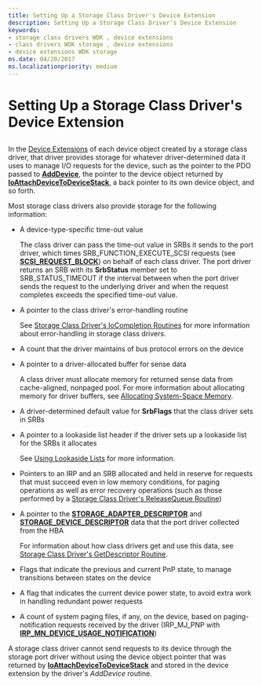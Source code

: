 ```yaml
---
title: Setting Up a Storage Class Driver's Device Extension
description: Setting Up a Storage Class Driver's Device Extension
keywords:
- storage class drivers WDK , device extensions
- class drivers WDK storage , device extensions
- device extensions WDK storage
ms.date: 04/20/2017
ms.localizationpriority: medium
---
```


# Setting Up a Storage Class Driver's Device Extension


## <span id="ddk_setting_up_a_storage_class_drivers_device_extension_kg"></span><span id="DDK_SETTING_UP_A_STORAGE_CLASS_DRIVERS_DEVICE_EXTENSION_KG"></span>


In the [Device Extensions](../kernel/device-extensions.md) of each device object created by a storage class driver, that driver provides storage for whatever driver-determined data it uses to manage I/O requests for the device, such as the pointer to the PDO passed to [**AddDevice**](/windows-hardware/drivers/ddi/wdm/nc-wdm-driver_add_device), the pointer to the device object returned by [**IoAttachDeviceToDeviceStack**](/windows-hardware/drivers/ddi/wdm/nf-wdm-ioattachdevicetodevicestack), a back pointer to its own device object, and so forth.

Most storage class drivers also provide storage for the following information:

-   A device-type-specific time-out value

    The class driver can pass the time-out value in SRBs it sends to the port driver, which times SRB\_FUNCTION\_EXECUTE\_SCSI requests (see [**SCSI\_REQUEST\_BLOCK**](/windows-hardware/drivers/ddi/srb/ns-srb-_scsi_request_block)) on behalf of each class driver. The port driver returns an SRB with its **SrbStatus** member set to SRB\_STATUS\_TIMEOUT if the interval between when the port driver sends the request to the underlying driver and when the request completes exceeds the specified time-out value.

-   A pointer to the class driver's error-handling routine

    See [Storage Class Driver's IoCompletion Routines](storage-class-driver-s-iocompletion-routines.md) for more information about error-handling in storage class drivers.

-   A count that the driver maintains of bus protocol errors on the device

-   A pointer to a driver-allocated buffer for sense data

    A class driver must allocate memory for returned sense data from cache-aligned, nonpaged pool. For more information about allocating memory for driver buffers, see [Allocating System-Space Memory](../kernel/allocating-system-space-memory.md).

-   A driver-determined default value for **SrbFlags** that the class driver sets in SRBs

-   A pointer to a lookaside list header if the driver sets up a lookaside list for the SRBs it allocates

    See [Using Lookaside Lists](../kernel/using-lookaside-lists.md) for more information.

-   Pointers to an IRP and an SRB allocated and held in reserve for requests that must succeed even in low memory conditions, for paging operations as well as error recovery operations (such as those performed by a [Storage Class Driver's ReleaseQueue Routine](storage-class-driver-s-releasequeue-routine.md))

-   A pointer to the [**STORAGE\_ADAPTER\_DESCRIPTOR**](/windows-hardware/drivers/ddi/ntddstor/ns-ntddstor-_storage_adapter_descriptor) and [**STORAGE\_DEVICE\_DESCRIPTOR**](/windows-hardware/drivers/ddi/ntddstor/ns-ntddstor-_storage_device_descriptor) data that the port driver collected from the HBA

    For information about how class drivers get and use this data, see [Storage Class Driver's GetDescriptor Routine](storage-class-driver-s-getdescriptor-routine.md).

-   Flags that indicate the previous and current PnP state, to manage transitions between states on the device

-   A flag that indicates the current device power state, to avoid extra work in handling redundant power requests

-   A count of system paging files, if any, on the device, based on paging-notification requests received by the driver (IRP\_MJ\_PNP with [**IRP\_MN\_DEVICE\_USAGE\_NOTIFICATION**](../kernel/irp-mn-device-usage-notification.md))

A storage class driver cannot send requests to its device through the storage port driver without using the device object pointer that was returned by [**IoAttachDeviceToDeviceStack**](/windows-hardware/drivers/ddi/wdm/nf-wdm-ioattachdevicetodevicestack) and stored in the device extension by the driver's *AddDevice* routine.

 

